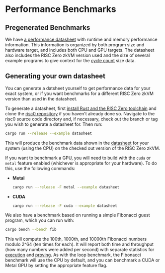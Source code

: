 # Performance Benchmarks

## Pregenerated Benchmarks

We have [a performance datasheet][datasheet] with runtime and memory performance
information. This information is organized by both program size and hardware
target, and includes both CPU and GPU targets. The datasheet also includes the
RISC Zero zkVM version used and the size of several example programs to give
context for the [cycle count] size data.

## Generating your own datasheet

You can generate a datsheet yourself to get performance data for your exact
system, or if you want benchmarks for a different RISC Zero zkVM version than
used in the datasheet.

To generate a datasheet, first [install Rust and the RISC Zero
toolchain][install] and clone the [risc0 repository] if you haven't already done
so. Navigate to the risc0 source code directory and, if necessary, check out the
branch or tag you wish to generate a datasheet for. Then run:

```bash
cargo run --release --example datasheet
```

This will produce the benchmark data shown in the [datasheet] for your system
(using the CPU) on the checked out version of the RISC Zero zkVM.

If you want to benchmark a GPU, you will need to build with the `cuda` or
`metal` feature enabled (whichever is appropriate for your hardware). To do
this, use the following commands:

- **Metal**
  ```bash
  cargo run --release -F metal --example datasheet
  ```
- **CUDA**
  ```bash
  cargo run --release -F cuda --example datasheet
  ```

We also have a benchmark based on running a simple Fibonacci guest program,
which you can run with:

```bash
cargo bench --bench fib
```

This will compute the 100th, 1000th, and 10000th Fibonacci numbers modulo 2^64
(ten times for each). It will report both time and throughput (how many numbers
were added per second) with separate statistics for [execution] and
[proving][prover]. As with the loop benchmark, the Fibonacci benchmark will use
the CPU by default, and you can benchmark a CUDA or Metal GPU by setting the
appropriate feature flag.

[cycle count]: /website/docs/terminology.md#clock-cycles
[datasheet]: https://benchmarks.risczero.com/main/datasheet
[execution]: /website/docs/terminology.md#execute
[install]: ./install.md
[prover]: /website/docs/terminology.md#prover
[risc0 repository]: https://github.com/risc0/risc0
